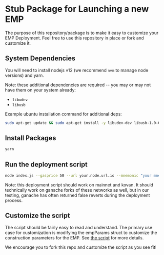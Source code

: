 # Stub Package for Launching a new EMP

The purpose of this repository/package is to make it easy to customize your EMP Deployment. Feel free to use this
repository in place or fork and customize it.

## System Dependencies

You will need to install nodejs v12 (we recommend `nvm` to manage node versions) and yarn.

Note: these additional dependencies are required -- you may or may not have them on your system already:

- `libudev`
- `libusb`

Example ubuntu installation command for additional deps:

```bash
sudo apt-get update && sudo apt-get install -y libudev-dev libusb-1.0-0-dev
```

## Install Packages

```bash
yarn
```

## Run the deployment script

```bash
node index.js --gasprice 50 --url your.node.url.io --mnemonic "your mnemonic"
```

Note: this deployment script should work on mainnet and kovan. It should technically work on ganache forks of these
networks as well, but in our testing, ganache has often returned false reverts during the deployment process.

## Customize the script

The script should be fairly easy to read and understand. The primary use case for customization is modifying the empParams
struct to customize the construction parameters for the EMP. See [the script](./index.js) for more details.

We encourage you to fork this repo and customize the script as you see fit!
